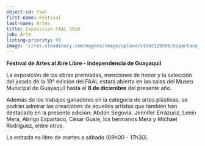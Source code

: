 ```yaml
---
object-id: faal
first-name: Festival 
last-name: Artes
title: Exposición FAAL 2018
job: Arte
listing-priority: 93
image: "//res.cloudinary.com/magnvs/image/upload/v1542120306/espartaco_vjwd95.jpg"
---  
```


**Festival de Artes al Aire Libre - Independencia de Guayaquil**  

La exposición de las obras premiadas, menciones de honor y la selección del jurado de la 19° edición del FAAL estará abierta en las salas del Museo Municipal de Guayaquil hasta el **8 de diciembre** del presente año.

Además de los trabajos ganadores en la categoría de artes plásticas, se podrán admirar las creaciones de aquellos artistas que también han destacado en la presente edición: Abdón Segovia, Jennifer Errázuriz, Lenín Mera, Abrigo Espartaco, César Guale, los hermanos Mera y Michael  Rodríguez, entre otros.

La entrada es libre de martes a sábado (09h00 - 17h30).
